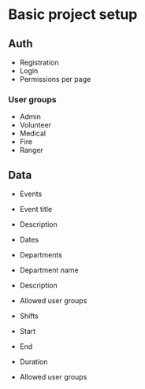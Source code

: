 # Basic project setup

## Auth
- Registration
- Login
- Permissions per page

### User groups
- Admin
- Volunteer
- Medical
- Fire
- Ranger


## Data
- Events
 - Event title
 - Description
 - Dates

- Departments
 - Department name
 - Description
 - Allowed user groups
 
- Shifts
 - Start
 - End
 - Duration
 - Allowed user groups
